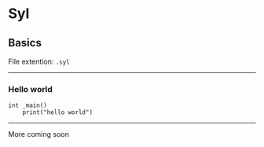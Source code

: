 # Syl
## Basics
File extention: `.syl`

----
### Hello world
```
int _main()
    print("hello world")
```
----
More coming soon
